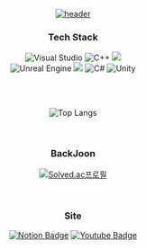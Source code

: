 
<div align="center">
  
 [![header](https://capsule-render.vercel.app/api?type=Soft&color=000000&fontColor=ffffff&text=Min.log&animation=fadeIn)](https://velog.io/@iqmin11/posts)

  
### Tech Stack

![Visual Studio](https://img.shields.io/badge/Visual%20Studio-5C2D91.svg?style=for-the-badge&logo=visual-studio&logoColor=white)
![C++](https://img.shields.io/badge/c++-%2300599C.svg?style=for-the-badge&logo=c%2B%2B&logoColor=white)
<img src="https://img.shields.io/badge/DirectX-006600?style=for-the-badge&logo=windows&logoColor=white"><br>
![Unreal Engine](https://img.shields.io/badge/unrealengine-%23313131.svg?style=for-the-badge&logo=unrealengine&logoColor=white)
<img src="https://img.shields.io/badge/Github-181717?style=for-the-badge&logo=github&logoColor=white">
![C#](https://img.shields.io/badge/c%23-%23239120.svg?style=for-the-badge&logo=csharp&logoColor=white)
![Unity](https://img.shields.io/badge/unity-%23000000.svg?style=for-the-badge&logo=unity&logoColor=white)

<br/>
<br/>

![Top Langs](https://github-readme-stats.vercel.app/api/top-langs/?username=iqmin11&layout=compact)

<br/>

### BackJoon
  
[![Solved.ac프로필](http://mazassumnida.wtf/api/v2/generate_badge?boj=iqmin)](https://solved.ac/iqmin)  

<br/>

### Site

[![Notion Badge](https://img.shields.io/badge/Notion-000000?style=for-the-badge&logo=notion&logoColor=white)](https://humane-unicorn-8e4.notion.site/Game-Developer-9a468e24837d41669754f01ec42ed9e1?pvs=4)
[![Youtube Badge](https://img.shields.io/badge/YouTube-FF0000?style=for-the-badge&logo=youtube&logoColor=white)](https://www.youtube.com/@user-br6yf1pw2g)

<br/>
  


</div>


<!--
**iqmin11/iqmin11** is a ✨ _special_ ✨ repository because its `README.md` (this file) appears on your GitHub profile.

Here are some ideas to get you started:

- 🔭 I’m currently working on ...
- 🌱 I’m currently learning ...
- 👯 I’m looking to collaborate on ...
- 🤔 I’m looking for help with ...
- 💬 Ask me about ...
- 📫 How to reach me: ...
- 😄 Pronouns: ...
- ⚡ Fun fact: ...
-->
